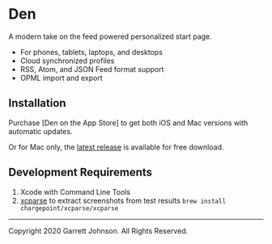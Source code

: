 # Den

A modern take on the feed powered personalized start page.

- For phones, tablets, laptops, and desktops
- Cloud synchronized profiles
- RSS, Atom, and JSON Feed format support
- OPML import and export

## Installation

Purchase [Den on the App Store] to get both iOS and Mac versions with automatic updates.

Or for Mac only, the [latest release](https://github.com/garrettrayj/den/releases/latest) is available for free download.

## Development Requirements

1. Xcode with Command Line Tools
2. [xcparse](https://github.com/ChargePoint/xcparse) to extract screenshots from test results `brew install chargepoint/xcparse/xcparse`

---

Copyright 2020 Garrett Johnson. All Rights Reserved.
